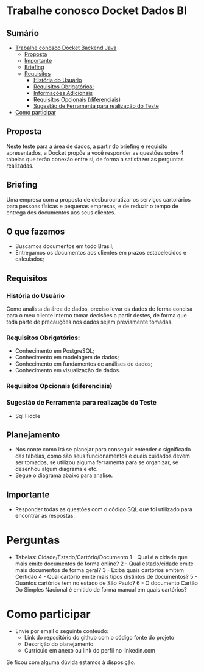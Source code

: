 # Trabalhe conosco Docket Dados BI

## Sumário

- [Trabalhe conosco Docket Backend Java](#trabalhe-conosco-docket-dados-bi)
  - [Proposta](#proposta)
  - [Importante](#importante)
  - [Briefing](#briefing)
  - [Requisitos](#requisitos)
      - [História do Usuário](#história-do-usuário)
      - [Requisitos Obrigatórios:](#requisitos-obrigatórios)
      - [Informações Adicionais](#informações-adicionais)
      - [Requisitos Opcionais (diferenciais)](#requisitos-opcionais-diferenciais)
      - [Sugestão de Ferramenta para realização do Teste](#requisitos-de-tecnologias)
- [Como participar](#como-participar)



## Proposta
Neste teste para a área de dados, a partir do briefing e requisito apresentados, a Docket propõe a você responder as questões sobre 4 tabelas que terão conexão entre si, de forma a satisfazer as perguntas realizadas.

## Briefing
Uma empresa com a proposta de desburocratizar os serviços cartorários para pessoas físicas e pequenas empresas, e de reduzir o tempo de entrega dos documentos aos seus clientes. 

## O que fazemos
- Buscamos documentos em todo Brasil;
- Entregamos os documentos aos clientes em prazos estabelecidos e calculados;

## Requisitos

### História do Usuário
Como analista da área de dados, preciso levar os dados de forma concisa para o meu cliente interno tomar decisões a partir destes, de forma que toda parte de precauções nos dados sejam previamente tomadas.

### Requisitos Obrigatórios:
- Conhecimento em PostgreSQL;
- Conhecimento em modelagem de dados;
- Conhecimento em fundamentos de análises de dados;
- Conhecimento em visualização de dados.


### Requisitos Opcionais (diferenciais)

### Sugestão de Ferramenta para realização do Teste
- Sql Fiddle

## Planejamento
- Nos conte como irá se planejar para conseguir entender o significado das tabelas, como são seus funcionamentos e quais cuidados devem ser tomados, se utilizou alguma ferramenta para se organizar, se desenhou algum diagrama e etc.
- Segue o diagrama abaixo para analise.

## Importante
- Responder todas as questões com o código SQL que foi utilizado para encontrar as respostas.

# Perguntas
- Tabelas: Cidade/Estado/Cartório/Documento
1 - Qual é a cidade que mais emite documentos de forma online?
2 - Qual estado/cidade emite mais documentos de forma geral?
3 - Exiba quais cartórios emitem Certidão
4 - Qual cartório emite mais tipos distintos de documentos?
5 - Quantos cartórios tem no estado de São Paulo?
6 - O documento Cartão Do Simples Nacional é emitido de forma manual em quais cartórios?
 

# Como participar
- Envie por email o seguinte conteúdo:
    - Link do repositório do github com o código fonte do projeto
    - Descrição do planejamento
    - Currículo em anexo ou link do perfil no linkedin.com

Se ficou com alguma dúvida estamos à disposição.


